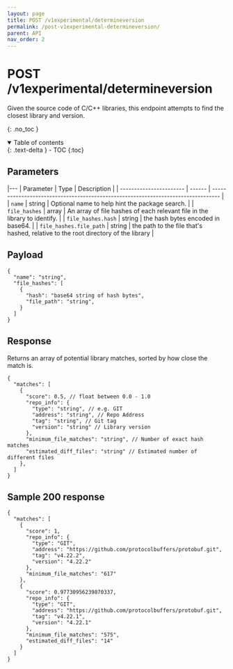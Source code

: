 ```yaml
---
layout: page
title: POST /v1experimental/determineversion
permalink: /post-v1experimental-determineversion/
parent: API
nav_order: 2
---
```

# POST /v1experimental/determineversion

Given the source code of C/C++ libraries, 
this endpoint attempts to find the closest library and version.

{: .no_toc }

<details open markdown="block">
  <summary>
    Table of contents
  </summary>
  {: .text-delta }
- TOC
{:toc}
</details>

## Parameters

|---
| Parameter               | Type   | Description                                                                       |
| ----------------------- | ------ | --------------------------------------------------------------------------------- |
| `name`                  | string | Optional name to help hint the package search.                                    |
| `file_hashes`           | array  | An array of file hashes of each relevant file in the library to identify.         |
| `file_hashes.hash`      | string | the hash bytes encoded in base64.                                                 |
| `file_hashes.file_path` | string | the path to the file that's hashed, relative to the root directory of the library |

## Payload
```json5
{
  "name": "string",
  "file_hashes": [
    {
      "hash": "base64 string of hash bytes",
      "file_path": "string",
    }
  ]
}
```

## Response
Returns an array of potential library matches, sorted by how close the match is.
```json5
{
  "matches": [
    {
      "score": 0.5, // float between 0.0 - 1.0
      "repo_info": {
        "type": "string", // e.g. GIT
        "address": "string", // Repo Address
        "tag": "string", // Git tag
        "version": "string" // Library version
      },
      "minimum_file_matches": "string", // Number of exact hash matches
      "estimated_diff_files": "string" // Estimated number of different files
    },
  ]
}
```

## Sample 200 response
```json5
{
  "matches": [
    {
      "score": 1,
      "repo_info": {
        "type": "GIT",
        "address": "https://github.com/protocolbuffers/protobuf.git",
        "tag": "v4.22.2",
        "version": "4.22.2"
      },
      "minimum_file_matches": "617"
    },
    {
      "score": 0.97730956239870337,
      "repo_info": {
        "type": "GIT",
        "address": "https://github.com/protocolbuffers/protobuf.git",
        "tag": "v4.22.1",
        "version": "4.22.1"
      },
      "minimum_file_matches": "575",
      "estimated_diff_files": "14"
    }
  ]
}

```